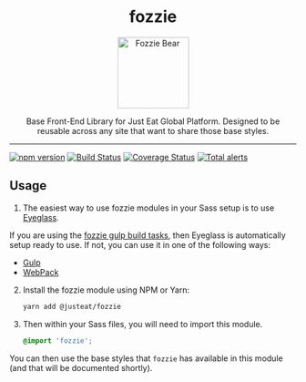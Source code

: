 <div align="center">
<h1>fozzie</h1>

<img width="125" alt="Fozzie Bear" src="bear.png" />

<p>Base Front-End Library for Just Eat Global Platform.  Designed to be reusable across any site that want to share those base styles.</p>
</div>

---

[![npm version](https://badge.fury.io/js/%40justeat%2Ffozzie.svg)](https://badge.fury.io/js/%40justeat%2Ffozzie)
[![Build Status](https://travis-ci.org/justeat/fozzie.svg)](https://travis-ci.org/justeat/fozzie)
[![Coverage Status](https://coveralls.io/repos/github/justeat/fozzie/badge.svg)](https://coveralls.io/github/justeat/fozzie)
[![Total alerts](https://img.shields.io/lgtm/alerts/g/justeat/fozzie.svg)](https://lgtm.com/projects/g/justeat/fozzie/alerts/)

## Usage

1. The easiest way to use fozzie modules in your Sass setup is to use [Eyeglass](https://www.npmjs.com/package/eyeglass).

If you are using the [fozzie gulp build tasks](https://www.npmjs.com/package/@justeat/gulp-build-fozzie), then Eyeglass is automatically setup ready to use.  If not, you can use it in one of the following ways:

- [Gulp](https://github.com/sass-eyeglass/eyeglass/blob/master/site-src/docs/integrations/gulp.md)
- [WebPack](https://github.com/sass-eyeglass/eyeglass/issues/153#issuecomment-300895607)

2.  Install the fozzie module using NPM or Yarn:

    ```bash
    yarn add @justeat/fozzie
    ```

3.  Then within your Sass files, you will need to import this module.

    ```scss
    @import 'fozzie';
    ```

You can then use the base styles that `fozzie` has available in this module (and that will be documented shortly).
